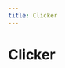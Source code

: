 ```yaml
---
title: Clicker
---
```


# Clicker

<script type="text/javascript">
(function () {
    var root_node = document.getElementById('content');
    var value_node = document.getElementById('clicker');
    var value = 0;
    value_node.innerText = value;
    root_node.style.cursor = 'pointer';
    root_node.onclick = function () {
        value += 1;
        value_node.innerText = value;
    };
})();
</script>
